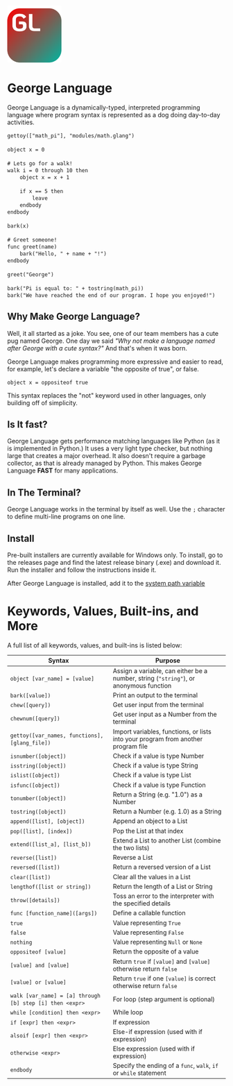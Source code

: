<img src="resources/icons/george_language_icon.svg" width="125">

# George Language
George Language is a dynamically-typed, interpreted programming language where program syntax is 
represented as a dog doing day-to-day activities.

```
gettoy(["math_pi"], "modules/math.glang")

object x = 0

# Lets go for a walk!
walk i = 0 through 10 then
    object x = x + 1

    if x == 5 then
        leave
    endbody
endbody

bark(x)

# Greet someone!
func greet(name)
    bark("Hello, " + name + "!")
endbody

greet("George")

bark("Pi is equal to: " + tostring(math_pi))
bark("We have reached the end of our program. I hope you enjoyed!")
```

## Why Make George Language?
Well, it all started as a joke. You see, one of our team members has a cute pug named George. One day we said 
_"Why not make a language named after George with a cute syntax?"_ And that's when it was born.

George Language makes programming more expressive and easier to read, for example, let's declare
a variable "the opposite of true", or false.

```
object x = oppositeof true
```

This syntax replaces the "not" keyword used in other languages, only building off of simplicity.

## Is It fast?
George Language gets performance matching languages like Python (as it is implemented in Python.) 
It uses a very light type checker, but nothing large that creates a major overhead. It also 
doesn't require a garbage collector, as that is already managed by Python. This makes George
Language **FAST** for many applications.

## In The Terminal?
George Language works in the terminal by itself as well. Use the `;` character to define multi-line programs
on one line.

## Install
Pre-built installers are currently available for Windows only. To install, go to the releases page and find 
the latest release binary (.exe) and download it. Run the installer and follow the instructions inside it.

After George Language is installed, add it to the [system path variable]()

# Keywords, Values, Built-ins, and More
A full list of all keywords, values, and built-ins is listed below:

| Syntax                                                   | Purpose                                                                               |
|----------------------------------------------------------|---------------------------------------------------------------------------------------|
| `object [var_name] = [value]`                            | Assign a variable, can either be a number, string (`"string"`), or anonymous function |
| `bark([value])`                                          | Print an output to the terminal                                                       |
| `chew([query])`                                          | Get user input from the terminal                                                      |
| `chewnum([query])`                                       | Get user input as a Number from the terminal                                          |
| `gettoy([var_names, functions], [glang_file])`           | Import variables, functions, or lists into your program from another program file     |
| `isnumber([object])`                                     | Check if a value is type Number                                                       |
| `isstring([object])`                                     | Check if a value is type String                                                       |
| `islist([object])`                                       | Check if a value is type List                                                         |
| `isfunc([object])`                                       | Check if a value is type Function                                                     |
| `tonumber([object])`                                     | Return a String (e.g. "1.0") as a Number                                              |
| `tostring([object])`                                     | Return a Number (e.g. 1.0) as a String                                                |
| `append([list], [object])`                               | Append an object to a List                                                            |
| `pop([list], [index])`                                   | Pop the List at that index                                                            |
| `extend([list_a], [list_b])`                             | Extend a List to another List (combine the two lists)                                 |
| `reverse([list])`                                        | Reverse a List                                                                        |
| `reversed([list])`                                       | Return a reversed version of a List                                                   |
| `clear([list])`                                          | Clear all the values in a List                                                        |
| `lengthof([list or string])`                             | Return the length of a List or String                                                 |
| `throw([details])`                                       | Toss an error to the interpreter with the specified details                           |
| `func [function_name]([args])`                           | Define a callable function                                                            |
| `true`                                                   | Value representing `True`                                                             |
| `false`                                                  | Value representing `False`                                                            |
| `nothing`                                                | Value representing `Null` or `None`                                                   |
| `oppositeof [value]`                                     | Return the opposite of a value                                                        |
| `[value] and [value]`                                    | Return `true` if `[value]` and `[value]` otherwise return `false`                     |
| `[value] or [value]`                                     | Return `true` if one `[value]` is correct otherwise return `false`                    |
| `walk [var_name] = [a] through [b] step [i] then <expr>` | For loop (step argument is optional)                                                  |
| `while [condition] then <expr>`                          | While loop                                                                            |
| `if [expr] then <expr>`                                  | If expression                                                                         |
| `alsoif [expr] then <expr>`                              | Else-if expression (used with if expression)                                          |
| `otherwise <expr>`                                       | Else expression (used with if expression)                                             |
| `endbody`                                                | Specify the ending of a `func`, `walk`, `if` or `while` statement                     |
